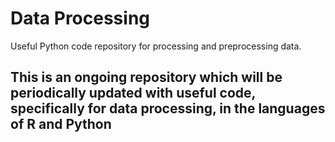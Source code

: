 # Data Processing
Useful Python code repository for processing and preprocessing data. 
## This is an ongoing repository which will be periodically updated with useful code, specifically for data processing, in the languages of R and Python
